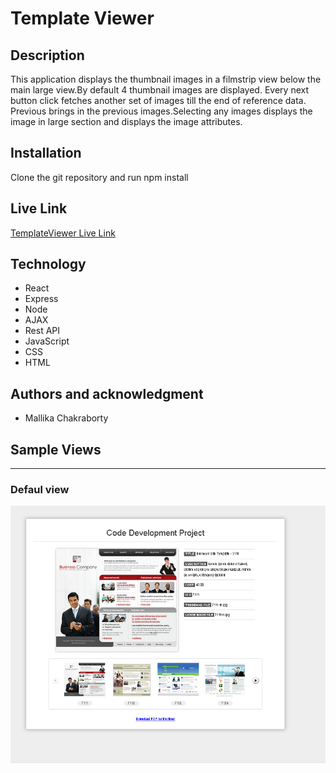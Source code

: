 # Template Viewer

## Description
This application displays the thumbnail images in a filmstrip view below the main large view.By default 4 thumbnail images are displayed. Every next button click fetches another set of images till the end of reference data. Previous brings in the previous images.Selecting any images displays the image in large section and displays the image attributes.

## Installation 
Clone the git repository and run npm install

## Live Link 
[TemplateViewer Live Link](https://safe-tundra-82509.herokuapp.com/)

## Technology
* React
* Express
* Node
* AJAX
* Rest API 
* JavaScript
* CSS
* HTML

## Authors and acknowledgment
* Mallika Chakraborty

## Sample Views

***
### Defaul view 
![Default View](./client/public/images/screenshot1.PNG)


